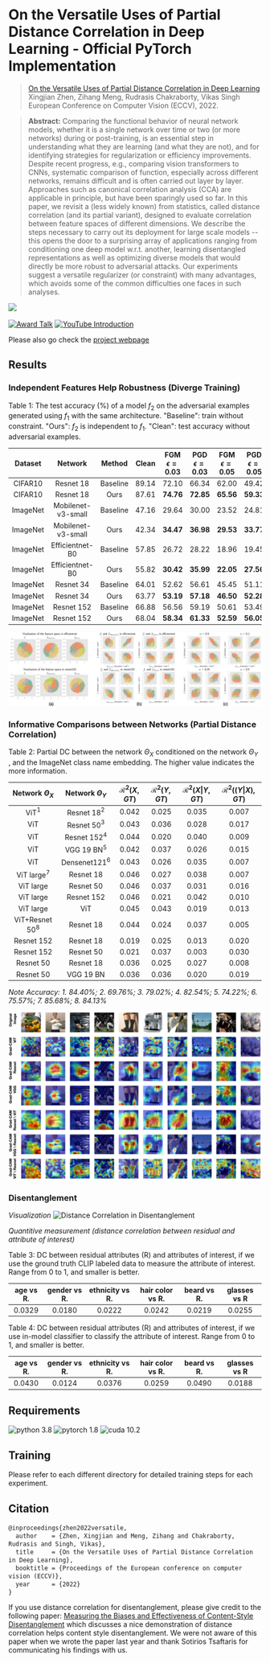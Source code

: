 # On the Versatile Uses of Partial Distance Correlation in Deep Learning - Official PyTorch Implementation
> [On the Versatile Uses of Partial Distance Correlation in Deep Learning](https://arxiv.org/abs/2207.09684)  
> Xingjian Zhen, Zihang Meng, Rudrasis Chakraborty, Vikas Singh 
> European Conference on Computer Vision (ECCV), 2022.

> **Abstract:** Comparing the functional behavior of neural network models, whether it is a single network over time or two (or more networks) during or post-training, is an essential step in understanding what they are learning (and what they are not), and for identifying strategies for regularization or efficiency improvements. Despite recent progress, e.g., comparing vision transformers to CNNs, systematic comparison of function, especially across different networks, remains difficult and is often carried out layer by layer. Approaches such as canonical correlation analysis (CCA) are applicable in principle, but have been sparingly used so far. In this paper, we revisit a (less widely known) from statistics, called distance correlation (and its partial variant), designed to evaluate correlation between feature spaces of different dimensions. We describe the steps necessary to carry out its deployment for large scale models -- this opens the door to a surprising array of applications ranging from conditioning one deep model w.r.t. another, learning disentangled representations as well as optimizing diverse models that would directly be more robust to adversarial attacks. Our experiments suggest a versatile regularizer (or constraint) with many advantages, which avoids some of the common difficulties one faces in such analyses. 

<a href="https://arxiv.org/abs/2207.09684" target="_blank"><img src="https://img.shields.io/badge/arXiv-2207.09684-b31b1b.svg"></a>

[![Award Talk](https://img.youtube.com/vi/svGAIEnv0EI/0.jpg)](https://youtu.be/svGAIEnv0EI)
[![YouTube Introduction](https://img.youtube.com/vi/xIeDcih_OdI/0.jpg)](https://youtu.be/xIeDcih_OdI)

Please also go check the [project webpage](https://zhenxingjian.github.io/DC_webpage/)

## Results

### Independent Features Help Robustness (Diverge Training)

Table 1: The test accuracy (%) of a model $f_2$ on the adversarial examples generated using $f_1$ with the same architecture. "Baseline": train without constraint. "Ours": $f_2$ is independent to $f_1$. "Clean": test accuracy without adversarial examples.

| Dataset | Network | Method | Clean | FGM $\epsilon=0.03$ | PGD $\epsilon=0.03$ | FGM $\epsilon=0.05$ | PGD $\epsilon=0.05$ | FGM $\epsilon=0.10$ | PGD $\epsilon=0.10$ |
|:---:|:---:|:---:|:---:|:---:|:---:|:---:|:---:|:---:|:---:|
| CIFAR10 | Resnet 18 | Baseline | 89.14 | 72.10 | 66.34 | 62.00 | 49.42 | 48.23 | 27.41 |
| CIFAR10 | Resnet 18 | Ours     | 87.61 | **74.76** | **72.85** | **65.56** | **59.33** | **50.24** | **36.11** |
| ImageNet |  Mobilenet-v3-small |  Baseline  | 47.16    | 29.64     | 30.00    | 23.52       | 24.81      | 13.90  | 17.15 |
| ImageNet |  Mobilenet-v3-small |  Ours  | 42.34     | **34.47**     | **36.98**    | **29.53**       | **33.77**   | **19.53** | **28.04** |
| ImageNet | Efficientnet-B0 |  Baseline | 57.85  | 26.72  | 28.22  | 18.96 | 19.45 | 12.04 | 11.17 |
| ImageNet | Efficientnet-B0 |  Ours  | 55.82   | **30.42**   | **35.99**  | **22.05** | **27.56** | **14.16** | **17.62** |
| ImageNet |  Resnet 34 |  Baseline  | 64.01     | 52.62     | 56.61    | 45.45       | 51.11       | 33.75 | 41.70 |
| ImageNet |  Resnet 34 |  Ours  | 63.77     | **53.19**     | **57.18**   | **46.50**   | **52.28**   | **35.00** | **43.35** |
| ImageNet | Resnet 152 |  Baseline  | 66.88  | 56.56     | 59.19    | 50.61       | 53.49     | 40.50 | 44.49 |
| ImageNet | Resnet 152 |  Ours  | 68.04  | **58.34**    | **61.33**    | **52.59**      | **56.05**    | **42.61** | **47.17** |

![Diverge Training](Diverge_Training/result/diverge_training.png)

### Informative Comparisons between Networks (Partial Distance Correlation)

Table 2: Partial DC between the network $\Theta_X$ conditioned on the network $\Theta_Y$ , and the ImageNet class name embedding. The higher value indicates the more information.

| Network $\Theta_X$ |  Network $\Theta_Y$ | $\mathcal{R}^2(X, GT)$ | $\mathcal{R}^2(Y, GT)$ | $\mathcal{R}^2(X\|Y, GT)$ | $\mathcal{R}^2((Y\|X), GT)$ |
|:---:|:---:|:---:|:---:|:---:|:---:|
| ViT$^1$     |  Resnet 18$^2$   |  0.042     |  0.025    |  0.035       |  0.007 |
| ViT         |  Resnet 50$^3$   |  0.043     |  0.036    |  0.028       |  0.017 |
| ViT         |  Resnet 152$^4$  |  0.044     |  0.020    |  0.040       |  0.009 |
| ViT         |  VGG 19 BN$^5$  |  0.042     |  0.037    |  0.026       |  0.015 |
| ViT         |  Densenet121$^6$ |  0.043     |  0.026    |  0.035       |  0.007 |
| ViT large$^7$   |  Resnet 18   |  0.046     |  0.027    |  0.038       |  0.007 |
| ViT large   |  Resnet 50   |  0.046     |  0.037    |  0.031       |  0.016 |
| ViT large   |  Resnet 152  |  0.046     |  0.021    |  0.042       |  0.010 |
| ViT large   |  ViT         |  0.045     |  0.043    |  0.019       |  0.013 |
| ViT+Resnet 50$^8$ |  Resnet 18  |  0.044     |  0.024    |  0.037       |  0.005 |
| Resnet 152  |  Resnet 18   |  0.019     |  0.025    |  0.013       |  0.020 |
| Resnet 152  |  Resnet 50   |  0.021     |  0.037    |  0.003       |  0.030 |
| Resnet 50   |  Resnet 18   |  0.036     |  0.025    |  0.027       |  0.008 |
| Resnet 50   |  VGG 19 BN   |  0.036     |  0.036    |  0.020       |  0.019| 

*Note Accuracy: 1. 84.40%; 2. 69.76%; 3. 79.02%; 4. 82.54%; 5. 74.22%; 6. 75.57%; 7. 85.68%; 8. 84.13%*

![Grad Cam Heat Map](Partial_Distance_Correlation/result/Grad-CAM.png)

### Disentanglement

*Visualization*
![Distance Correlation in Disentanglement](Disentanglement/result/Disentanglement_result.png)

*Quantitive measurement (distance correlation between residual and attribute of interest)*

Table 3: DC between residual attributes (R) and attributes of interest, if we use the ground truth CLIP labeled data to measure the attribute of interest. Range from 0 to 1, and smaller is better.

| age vs R. | gender vs R. | ethnicity vs R. | hair color vs R. | beard vs R. | glasses vs R |
|:---:|:---:|:---:|:---:|:---:|:---:|
| 0.0329 | 0.0180 | 0.0222 | 0.0242 | 0.0219 | 0.0255 |

Table 4: DC between residual attributes (R) and attributes of interest, if we use in-model classifier to classify the attribute of interest. Range from 0 to 1, and smaller is better.

| age vs R. | gender vs R. | ethnicity vs R. | hair color vs R. | beard vs R. | glasses vs R |
|:---:|:---:|:---:|:---:|:---:|:---:|
| 0.0430 | 0.0124 | 0.0376 | 0.0259 | 0.0490 | 0.0188 |

## Requirements
![python 3.8](https://img.shields.io/badge/python-3.8-blue.svg)
![pytorch 1.8](https://img.shields.io/badge/pytorch-1.8-orange.svg)
![cuda 10.2](https://img.shields.io/badge/cuda-10.2-green.svg)


## Training
Please refer to each different directory for detailed training steps for each experiment.

## Citation
```
@inproceedings{zhen2022versatile,
  author    = {Zhen, Xingjian and Meng, Zihang and Chakraborty, Rudrasis and Singh, Vikas},
  title     = {On the Versatile Uses of Partial Distance Correlation in Deep Learning},
  booktitle = {Proceedings of the European conference on computer vision (ECCV)},
  year      = {2022}
}
```

If you use distance correlation for disentanglement, please give credit to the following paper: [Measuring the Biases and Effectiveness of Content-Style Disentanglement](https://arxiv.org/abs/2008.12378)  which discusses a nice demonstration of distance correlation helps content style disentanglement. We were not aware of this paper when we wrote the paper last year and thank Sotirios Tsaftaris for communicating his findings with us.

